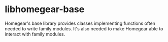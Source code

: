 # libhomegear-base

Homegear's base library provides classes implementing functions often needed to write family modules. It's also needed to make Homegear able to interact with family modules.

